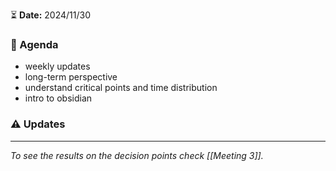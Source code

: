 ⏳ **Date:** 2024/11/30

### 📃 Agenda

* weekly updates
* long-term perspective
* understand critical points and time distribution
* intro to obsidian

### ⚠️  Updates




____

_To see the results on the decision points check [[Meeting 3]]._